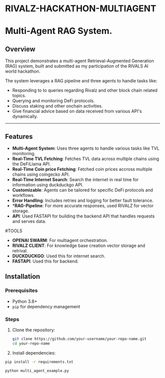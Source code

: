 # RIVALZ-HACKATHON-MULTIAGENT
# Multi-Agent RAG System.

## Overview
This project demonstrates a multi-agent Retrieval-Augmented Generation (RAG) system, built and submitted as my participation of the RIVALS AI world hackathon.

The system leverages a RAG pipeline and three agents to handle tasks like:
- Responding to to queries regarding Rivalz and other block chain related topics.
- Querying and monitoring DeFi protocols.
- Discuss staking and other onchain activities.
- Give financial advice based on data received from various API's dynamically.

---

## Features
- **Multi-Agent System**: Uses three agents to handle various tasks like TVL monitoring.
- **Real-Time TVL Fetching**: Fetches TVL data across multiple chains using the DeFiLlama API.
- **Real-Time Coin price Fetching**: Fetched coin prices accross multiple chains using coingecko API.
- **Real-Time Internet Search**: Search the internet in real time for information using duckduckgo API.
- **Customizable**: Agents can be tailored for specific DeFi protocols and workflows.
- **Error Handling**: Includes retries and logging for better fault tolerance.
- ***RAG-Pipeline**: For more accurate responses, used RIVALZ for vector storage.
- **API**: Used FASTAPI for building the backend API that handles requests and serves data.

#TOOLS
- **OPENAI SWARM**: For multiagent orchestration.
- **RIVALZ CLIENT**: For knowledge base creation vector storage and retrival.
- **DUCKDUCKGO**: Used this for internet search.
- **FASTAPI**: Used this for backend.

## Installation

### Prerequisites
- Python 3.8+
- `pip` for dependency management

### Steps
1. Clone the repository:
   ```bash
   git clone https://github.com/your-username/your-repo-name.git
   cd your-repo-name
2. Install dependencies:
```bash
pip install -r requirements.txt

python multi_agent_example.py


